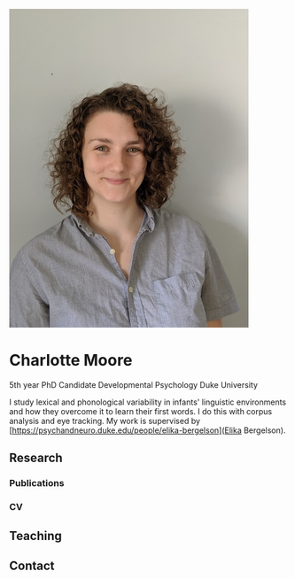 ![CharlotteMoore](/assets/css/headshot.png)

# Charlotte Moore

5th year PhD Candidate
Developmental Psychology
Duke University

I study lexical and phonological variability in infants' linguistic environments and how they overcome it to learn their first words. I do this with corpus analysis and eye tracking. My work is supervised by [https://psychandneuro.duke.edu/people/elika-bergelson](Elika Bergelson).

## Research
### Publications
### CV
## Teaching
## Contact
